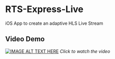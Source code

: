 # RTS-Express-Live

iOS App to create an adaptive HLS Live Stream

## Video Demo

[![IMAGE ALT TEXT HERE](https://img.youtube.com/vi/gCeCgfv-HTY/0.jpg)](https://youtu.be/gCeCgfv-HTY)
_Click to watch the video_
